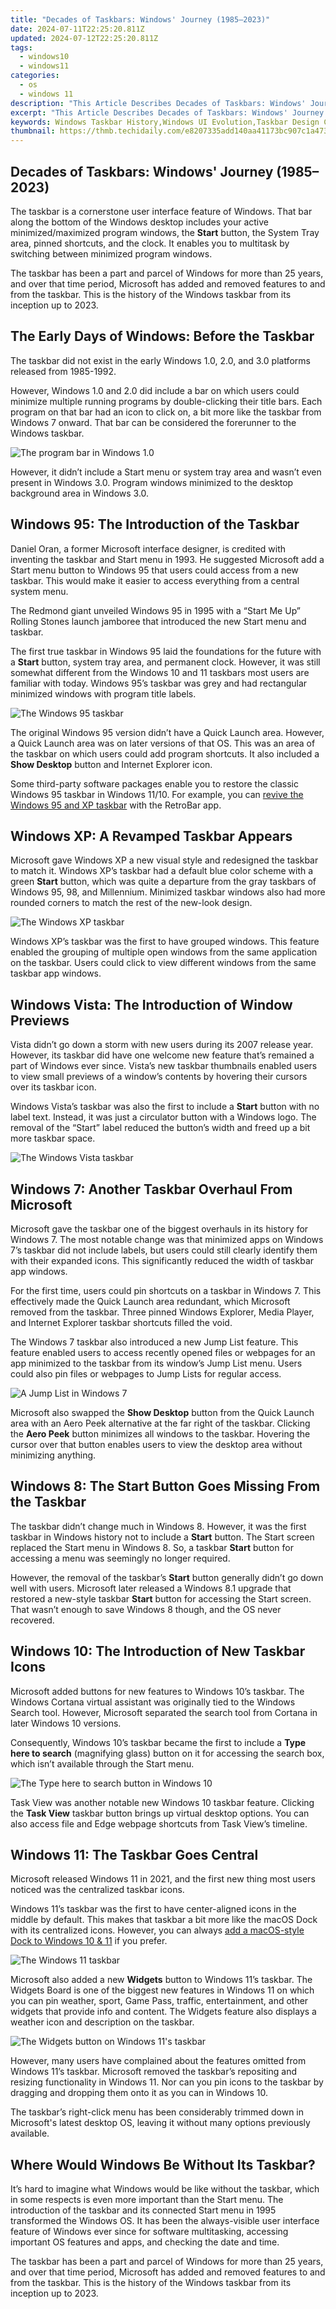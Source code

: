 ```yaml
---
title: "Decades of Taskbars: Windows' Journey (1985–2023)"
date: 2024-07-11T22:25:20.811Z
updated: 2024-07-12T22:25:20.811Z
tags:
  - windows10
  - windows11
categories:
  - os
  - windows 11
description: "This Article Describes Decades of Taskbars: Windows' Journey (1985–2023)"
excerpt: "This Article Describes Decades of Taskbars: Windows' Journey (1985–2023)"
keywords: Windows Taskbar History,Windows UI Evolution,Taskbar Design Changes,Decades of Windows Bar,Modern Taskbar Innovations,OS Interface Transformation,Long-Term Taskbar Trends
thumbnail: https://thmb.techidaily.com/e8207335add140aa41173bc907c1a473d602bd8fa2c8281dbf1ed71dadcf9f50.jpg
---
```


## Decades of Taskbars: Windows' Journey (1985–2023)

 The taskbar is a cornerstone user interface feature of Windows. That bar along the bottom of the Windows desktop includes your active minimized/maximized program windows, the **Start** button, the System Tray area, pinned shortcuts, and the clock. It enables you to multitask by switching between minimized program windows.

 The taskbar has been a part and parcel of Windows for more than 25 years, and over that time period, Microsoft has added and removed features to and from the taskbar. This is the history of the Windows taskbar from its inception up to 2023\.

## The Early Days of Windows: Before the Taskbar

 The taskbar did not exist in the early Windows 1.0, 2.0, and 3.0 platforms released from 1985-1992\.

 However, Windows 1.0 and 2.0 did include a bar on which users could minimize multiple running programs by double-clicking their title bars. Each program on that bar had an icon to click on, a bit more like the taskbar from Windows 7 onward. That bar can be considered the forerunner to the Windows taskbar.

![The program bar in Windows 1.0](https://static1.makeuseofimages.com/wordpress/wp-content/uploads/2023/08/windows-1.jpg)

 However, it didn’t include a Start menu or system tray area and wasn’t even present in Windows 3.0\. Program windows minimized to the desktop background area in Windows 3.0\.

## Windows 95: The Introduction of the Taskbar

 Daniel Oran, a former Microsoft interface designer, is credited with inventing the taskbar and Start menu in 1993\. He suggested Microsoft add a Start menu button to Windows 95 that users could access from a new taskbar. This would make it easier to access everything from a central system menu.

 The Redmond giant unveiled Windows 95 in 1995 with a “Start Me Up” Rolling Stones launch jamboree that introduced the new Start menu and taskbar.

 The first true taskbar in Windows 95 laid the foundations for the future with a **Start** button, system tray area, and permanent clock. However, it was still somewhat different from the Windows 10 and 11 taskbars most users are familiar with today. Windows 95’s taskbar was grey and had rectangular minimized windows with program title labels.

![The Windows 95 taskbar](https://static1.makeuseofimages.com/wordpress/wp-content/uploads/2023/08/windows-95-taskbar.jpg)

 The original Windows 95 version didn’t have a Quick Launch area. However, a Quick Launch area was on later versions of that OS. This was an area of the taskbar on which users could add program shortcuts. It also included a **Show Desktop** button and Internet Explorer icon.

 Some third-party software packages enable you to restore the classic Windows 95 taskbar in Windows 11/10\. For example, you can [revive the Windows 95 and XP taskbar](http://www.makeuseof.com/windows-95-xp-taskbars-windows-11/) with the RetroBar app.

## Windows XP: A Revamped Taskbar Appears

 Microsoft gave Windows XP a new visual style and redesigned the taskbar to match it. Windows XP’s taskbar had a default blue color scheme with a green **Start** button, which was quite a departure from the gray taskbars of Windows 95, 98, and Millennium. Minimized taskbar windows also had more rounded corners to match the rest of the new-look design.

![The Windows XP taskbar](https://static1.makeuseofimages.com/wordpress/wp-content/uploads/2023/08/windows-xp-taskbar.jpg)

 Windows XP’s taskbar was the first to have grouped windows. This feature enabled the grouping of multiple open windows from the same application on the taskbar. Users could click to view different windows from the same taskbar app windows.

## Windows Vista: The Introduction of Window Previews

 Vista didn’t go down a storm with new users during its 2007 release year. However, its taskbar did have one welcome new feature that’s remained a part of Windows ever since. Vista’s new taskbar thumbnails enabled users to view small previews of a window’s contents by hovering their cursors over its taskbar icon.

 Windows Vista’s taskbar was also the first to include a **Start** button with no label text. Instead, it was just a circulator button with a Windows logo. The removal of the “Start” label reduced the button’s width and freed up a bit more taskbar space.

![The Windows Vista taskbar](https://static1.makeuseofimages.com/wordpress/wp-content/uploads/2023/08/windows-vista-taskbar.jpg)

## Windows 7: Another Taskbar Overhaul From Microsoft

 Microsoft gave the taskbar one of the biggest overhauls in its history for Windows 7\. The most notable change was that minimized apps on Windows 7’s taskbar did not include labels, but users could still clearly identify them with their expanded icons. This significantly reduced the width of taskbar app windows.

 For the first time, users could pin shortcuts on a taskbar in Windows 7\. This effectively made the Quick Launch area redundant, which Microsoft removed from the taskbar. Three pinned Windows Explorer, Media Player, and Internet Explorer taskbar shortcuts filled the void.

 The Windows 7 taskbar also introduced a new Jump List feature. This feature enabled users to access recently opened files or webpages for an app minimized to the taskbar from its window’s Jump List menu. Users could also pin files or webpages to Jump Lists for regular access.

![A Jump List in Windows 7](https://static1.makeuseofimages.com/wordpress/wp-content/uploads/2023/08/jump-list-in-windows-7.jpg)

 Microsoft also swapped the **Show Desktop** button from the Quick Launch area with an Aero Peek alternative at the far right of the taskbar. Clicking the **Aero Peek** button minimizes all windows to the taskbar. Hovering the cursor over that button enables users to view the desktop area without minimizing anything.

## Windows 8: The Start Button Goes Missing From the Taskbar

 The taskbar didn’t change much in Windows 8\. However, it was the first taskbar in Windows history not to include a **Start** button. The Start screen replaced the Start menu in Windows 8\. So, a taskbar **Start** button for accessing a menu was seemingly no longer required.

 However, the removal of the taskbar’s **Start** button generally didn’t go down well with users. Microsoft later released a Windows 8.1 upgrade that restored a new-style taskbar **Start** button for accessing the Start screen. That wasn’t enough to save Windows 8 though, and the OS never recovered.

## Windows 10: The Introduction of New Taskbar Icons

 Microsoft added buttons for new features to Windows 10’s taskbar. The Windows Cortana virtual assistant was originally tied to the Windows Search tool. However, Microsoft separated the search tool from Cortana in later Windows 10 versions.

 Consequently, Windows 10’s taskbar became the first to include a **Type here to search** (magnifying glass) button on it for accessing the search box, which isn’t available through the Start menu.

![The Type here to search button in Windows 10](https://static1.makeuseofimages.com/wordpress/wp-content/uploads/2023/08/type-here-to-search-button.jpg)

 Task View was another notable new Windows 10 taskbar feature. Clicking the **Task View** taskbar button brings up virtual desktop options. You can also access file and Edge webpage shortcuts from Task View’s timeline.

## Windows 11: The Taskbar Goes Central

 Microsoft released Windows 11 in 2021, and the first new thing most users noticed was the centralized taskbar icons.

 Windows 11’s taskbar was the first to have center-aligned icons in the middle by default. This makes that taskbar a bit more like the macOS Dock with its centralized icons. However, you can always [add a macOS-style Dock to Windows 10 & 11](https://www.makeuseof.com/windows-10-11-mac-style-dock/) if you prefer.

![The Windows 11 taskbar](https://static1.makeuseofimages.com/wordpress/wp-content/uploads/2023/08/windows-11-taskbar.jpg)

 Microsoft also added a new **Widgets** button to Windows 11’s taskbar. The Widgets Board is one of the biggest new features in Windows 11 on which you can pin weather, sport, Game Pass, traffic, entertainment, and other widgets that provide info and content. The Widgets feature also displays a weather icon and description on the taskbar.

![The Widgets button on Windows 11's taskbar](https://static1.makeuseofimages.com/wordpress/wp-content/uploads/2023/08/widgets-button.jpg)

 However, many users have complained about the features omitted from Windows 11’s taskbar. Microsoft removed the taskbar’s repositing and resizing functionality in Windows 11\. Nor can you pin icons to the taskbar by dragging and dropping them onto it as you can in Windows 10\.

 The taskbar’s right-click menu has been considerably trimmed down in Microsoft's latest desktop OS, leaving it without many options previously available.

## Where Would Windows Be Without Its Taskbar?

 It’s hard to imagine what Windows would be like without the taskbar, which in some respects is even more important than the Start menu. The introduction of the taskbar and its connected Start menu in 1995 transformed the Windows OS. It has been the always-visible user interface feature of Windows ever since for software multitasking, accessing important OS features and apps, and checking the date and time.

 The taskbar has been a part and parcel of Windows for more than 25 years, and over that time period, Microsoft has added and removed features to and from the taskbar. This is the history of the Windows taskbar from its inception up to 2023\.



<ins class="adsbygoogle"
      style="display:block"
      data-ad-client="ca-pub-7571918770474297"
      data-ad-slot="8358498916"
      data-ad-format="auto"
      data-full-width-responsive="true"></ins>